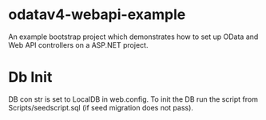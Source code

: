odatav4-webapi-example
======================

An example bootstrap project which demonstrates how to set up OData and Web API controllers on a ASP.NET project.

Db Init
======================
DB con str is set to LocalDB in web.config.
To init the DB run the script from Scripts/seedscript.sql (if seed migration does not pass).
